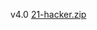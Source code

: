 v4.0 [21-hacker.zip](https://github.com/Jaslayer/21-hacker/releases/download/v4.0-21hacker/21-hacker.zip)
